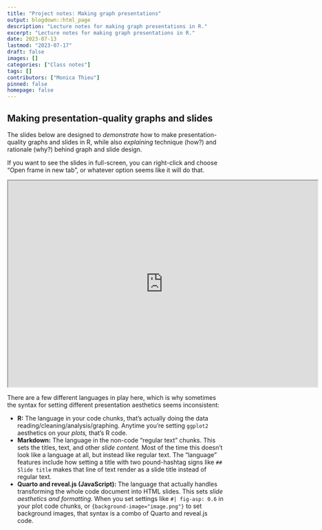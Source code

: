 ```yaml
---
title: "Project notes: Making graph presentations"
output: blogdown::html_page
description: "Lecture notes for making graph presentations in R."
excerpt: "Lecture notes for making graph presentations in R."
date: 2023-07-13
lastmod: "2023-07-17"
draft: false
images: []
categories: ["Class notes"]
tags: []
contributors: ["Monica Thieu"]
pinned: false
homepage: false
---
```


## Making presentation-quality graphs and slides

The slides below are designed to *demonstrate* how to make presentation-quality graphs and slides in R, while also *explaining* technique (how?) and rationale (why?) behind graph and slide design.

If you want to see the slides in full-screen, you can right-click and choose “Open frame in new tab”, or whatever option seems like it will do that.

<iframe width="720" height="480" src="https://monicathieu.quarto.pub/guide-to-presenting-graphs/" title="Monica's guide to presenting graphs"></iframe>

There are a few different languages in play here, which is why sometimes the syntax for setting different presentation aesthetics seems inconsistent:

- **R:** The language in your code chunks, that’s actually doing the data reading/cleaning/analysis/graphing. Anytime you’re setting `ggplot2` aesthetics on your *plots,* that’s R code.
- **Markdown:** The language in the non-code “regular text” chunks. This sets the titles, text, and other *slide content.* Most of the time this doesn’t look like a language at all, but instead like regular text. The “language” features include how setting a title with two pound-hashtag signs like `## Slide title` makes that line of text render as a slide title instead of regular text.
- **Quarto and reveal.js (JavaScript):** The language that actually handles transforming the whole code document into HTML slides. This sets *slide aesthetics and formatting.* When you set settings like `#| fig-asp: 0.6` in your plot code chunks, or `{background-image="image.png"}` to set background images, that syntax is a combo of Quarto and reveal.js code.
